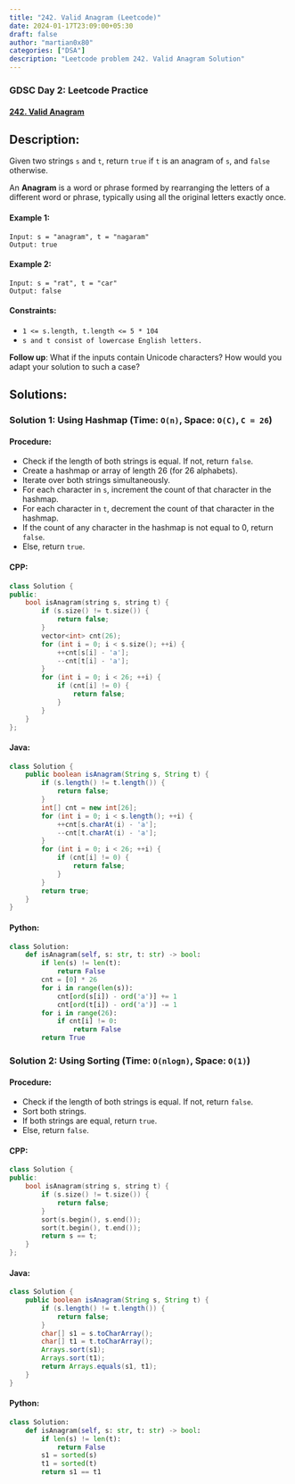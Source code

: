 ```yaml
---
title: "242. Valid Anagram (Leetcode)"
date: 2024-01-17T23:09:00+05:30
draft: false
author: "martian0x80"
categories: ["DSA"]
description: "Leetcode problem 242. Valid Anagram Solution"
---
```


### GDSC Day 2: Leetcode Practice

#### [242. Valid Anagram](https://leetcode.com/problems/valid-anagram/)

## Description:

Given two strings `s` and `t`, return `true` if `t` is an anagram of `s`, and `false` otherwise.

An **Anagram** is a word or phrase formed by rearranging the letters of a different word or phrase, typically using all the original letters exactly once.

#### Example 1:
````
Input: s = "anagram", t = "nagaram"
Output: true
````
#### Example 2:
````
Input: s = "rat", t = "car"
Output: false
````

 
#### Constraints:

- ```1 <= s.length, t.length <= 5 * 104```
- ```s and t consist of lowercase English letters.```

**Follow up**: What if the inputs contain Unicode characters? How would you adapt your solution to such a case?


## Solutions:

### Solution 1: Using Hashmap (Time: `O(n)`, Space: `O(C)`, `C = 26`)

#### Procedure:

- Check if the length of both strings is equal. If not, return `false`.
- Create a hashmap or array of length 26 (for 26 alphabets).
- Iterate over both strings simultaneously.
- For each character in `s`, increment the count of that character in the hashmap.
- For each character in `t`, decrement the count of that character in the hashmap.
- If the count of any character in the hashmap is not equal to 0, return `false`.
- Else, return `true`.

#### CPP:
```cpp
class Solution {
public:
    bool isAnagram(string s, string t) {
        if (s.size() != t.size()) {
            return false;
        }
        vector<int> cnt(26);
        for (int i = 0; i < s.size(); ++i) {
            ++cnt[s[i] - 'a'];
            --cnt[t[i] - 'a'];
        }
        for (int i = 0; i < 26; ++i) {
            if (cnt[i] != 0) {
                return false;
            }
        }
    }
};
```

#### Java:
```java
class Solution {
    public boolean isAnagram(String s, String t) {
        if (s.length() != t.length()) {
            return false;
        }
        int[] cnt = new int[26];
        for (int i = 0; i < s.length(); ++i) {
            ++cnt[s.charAt(i) - 'a'];
            --cnt[t.charAt(i) - 'a'];
        }
        for (int i = 0; i < 26; ++i) {
            if (cnt[i] != 0) {
                return false;
            }
        }
        return true;
    }
}
```

#### Python:
```python
class Solution:
    def isAnagram(self, s: str, t: str) -> bool:
        if len(s) != len(t):
            return False
        cnt = [0] * 26
        for i in range(len(s)):
            cnt[ord(s[i]) - ord('a')] += 1
            cnt[ord(t[i]) - ord('a')] -= 1
        for i in range(26):
            if cnt[i] != 0:
                return False
        return True
```

### Solution 2: Using Sorting (Time: `O(nlogn)`, Space: `O(1)`)

#### Procedure:

- Check if the length of both strings is equal. If not, return `false`.
- Sort both strings.
- If both strings are equal, return `true`.
- Else, return `false`.

#### CPP:
```cpp
class Solution {
public:
    bool isAnagram(string s, string t) {
        if (s.size() != t.size()) {
            return false;
        }
        sort(s.begin(), s.end());
        sort(t.begin(), t.end());
        return s == t;
    }
};
```

#### Java:
```java
class Solution {
    public boolean isAnagram(String s, String t) {
        if (s.length() != t.length()) {
            return false;
        }
        char[] s1 = s.toCharArray();
        char[] t1 = t.toCharArray();
        Arrays.sort(s1);
        Arrays.sort(t1);
        return Arrays.equals(s1, t1);
    }
}
```

#### Python:
```python
class Solution:
    def isAnagram(self, s: str, t: str) -> bool:
        if len(s) != len(t):
            return False
        s1 = sorted(s)
        t1 = sorted(t)
        return s1 == t1
```

